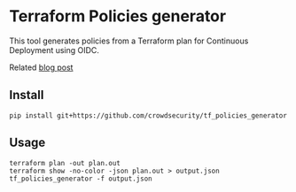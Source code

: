
# Terraform Policies generator

This tool generates policies from a Terraform plan for Continuous Deployment using OIDC.

Related [blog post](https://www.crowdsec.net/blog/a-guide-to-continuous-deployment)

## Install

```
pip install git+https://github.com/crowdsecurity/tf_policies_generator
```

## Usage

```
terraform plan -out plan.out
terraform show -no-color -json plan.out > output.json
tf_policies_generator -f output.json
```
